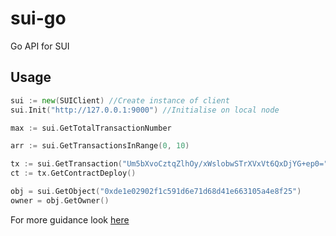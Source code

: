# sui-go
Go API for SUI
## Usage
```Go
sui := new(SUIClient) //Create instance of client
sui.Init("http://127.0.0.1:9000") //Initialise on local node

max := sui.GetTotalTransactionNumber

arr := sui.GetTransactionsInRange(0, 10)

tx := sui.GetTransaction("Um5bXvoCztqZlhOy/xWslobwSTrXVxVt6QxDjYG+ep0=")
ct := tx.GetContractDeploy()

obj = sui.GetObject("0xde1e02902f1c591d6e71d68d41e663105a4e8f25")
owner = obj.GetOwner()
```
For more guidance look [here](/internal/sui/types.go)
